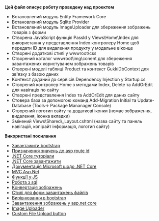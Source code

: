 **Цей файл описує роботу проведену над проектом**

- Встановлений модуль Entity Framework Core
- Встановлений модуль Sqlite Provider
- Встановлений модуль ImageUploader для збереження зображень товарів з форми
- Створена JavaScript функція PassId у Views\\Home\\Index для використання у представлення Index контролеру Home
щоб передати ID для видалення продукту у модальне віконце
- Створені додаткові стилі у wwwroot\\css
- Створений каталог wwwroot\\img\\conent для збереження завантажених користувачем зображень товарів
- Створені моделі таблиці Product та контекст GukkiDbContext для зв'язку з базою даних
- Контекст доданий до сервісів Dependency Injection у Startup.cs
- Створений контролер Home з методами Index, Delete та AddOrEdit для навігаціх по сайту
- Створені представлення Index та AddOrEdit для даних сайту
- Стовера база за допомогою команд Add-Migration Initial та Update-Database (Tools-> Package Mananager Console)
- Створений логотип сайту та додаткові іконки (немає зображення, видалення, іконка вкладки)
- Змінений Views\\Shared\\_Layout.cshtml (назва сайту та панель навігацій, копірайт інформація, логотип сайту)


**Використані посилання**

- [Завантажити bootstrap](https://getbootstrap.com/)
- [Призначення значень до asp route id](https://stackoverflow.com/questions/50876529/how-to-pass-javascript-variable-value-in-asp-route-id-prefix)
- [.NET Core туторіали](https://docs.microsoft.com/en-us/aspnet/core/tutorials/razor-pages/sql?view=aspnetcore-3.1&tabs=visual-studio)
- [.NET Core завантажити](https://docs.microsoft.com/en-us/aspnet/core/?view=aspnetcore-3.1)
- [Документація Microsoft щодо .NET Core](https://docs.microsoft.com/en-us/ef/core/)
- [MVC Asp.Net](https://stackoverflow.com/questions/19413166/mvc-get-vs-post)
- [Функції у JS](https://www.w3schools.com/js/js_functions.asp)
- [Робота з sql](https://docs.microsoft.com/en-us/aspnet/core/tutorials/first-mvc-app/working-with-sql?view=aspnetcore-3.1&tabs=visual-studio)
- [Конвертація зображень](https://onlineconvertfree.com/download/#6e7ace15)
- [Стилі для форм завантажень файлів](https://www.abeautifulsite.net/whipping-file-inputs-into-shape-with-bootstrap-3)
- [Вирівнювання в bootstrap](https://stackoverflow.com/questions/44389464/align-the-form-to-the-center-in-bootstrap-4)
- [Завантаження зображень у asp.net core](https://www.ttmind.com/TechPost/Images-Upload-REST-API-using-ASP-NET-Core)
- [Image Uploader](https://github.com/mbatniji/ImageUploader/blob/master/README.md)
- [Custom File Upload button](https://www.youtube.com/watch?v=SE38zdOOrAQ)

